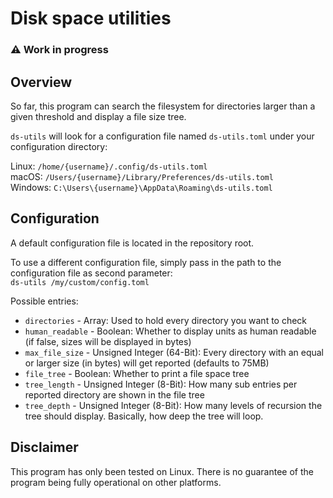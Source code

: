 # Disk space utilities

### ⚠ Work in progress

## Overview
So far, this program can search the filesystem for directories larger than a given threshold and display a file size tree.

`ds-utils` will look for a configuration file named `ds-utils.toml` under your configuration directory:

Linux: `/home/{username}/.config/ds-utils.toml`  
macOS: `/Users/{username}/Library/Preferences/ds-utils.toml`  
Windows: `C:\Users\{username}\AppData\Roaming\ds-utils.toml`  

## Configuration
A default configuration file is located in the repository root.

To use a different configuration file, simply pass in the path to the configuration file as second parameter:  
`ds-utils /my/custom/config.toml`

Possible entries:
- `directories` - Array: Used to hold every directory you want to check
- `human_readable` - Boolean: Whether to display units as human readable (if false, sizes will be displayed in bytes)
- `max_file_size` - Unsigned Integer (64-Bit): Every directory with an equal or larger size (in bytes) will get reported (defaults to 75MB)
- `file_tree` - Boolean: Whether to print a file space tree
- `tree_length` - Unsigned Integer (8-Bit): How many sub entries per reported directory are shown in the file tree
- `tree_depth` - Unsigned Integer (8-Bit): How many levels of recursion the tree should display. Basically, how deep the tree will loop.

## Disclaimer

This program has only been tested on Linux. There is no guarantee of the program being fully operational on other platforms.
